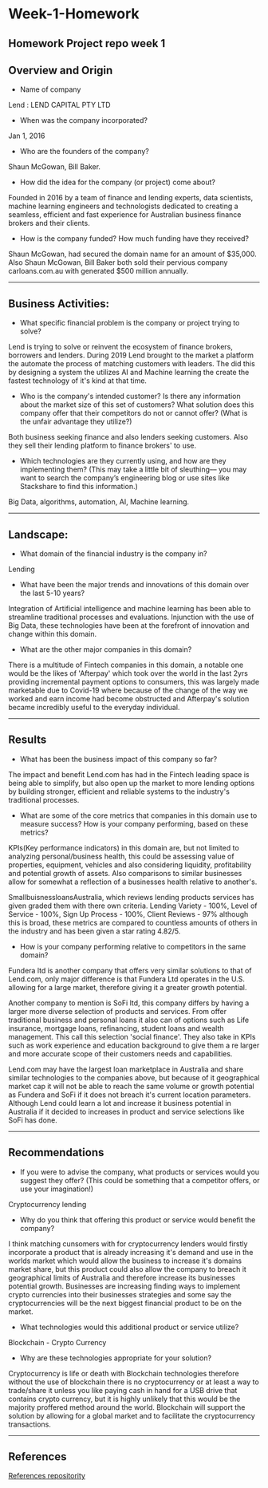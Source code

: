 # Week-1-Homework
## Homework Project repo week 1

## Overview and Origin

* Name of company

Lend : LEND CAPITAL PTY LTD

* When was the company incorporated?

Jan 1, 2016

* Who are the founders of the company?

Shaun McGowan, Bill Baker.

* How did the idea for the company (or project) come about?

Founded in 2016 by a team of finance and lending experts, data scientists, machine learning engineers and technologists dedicated to creating a seamless, efficient and fast experience for Australian business finance brokers and their clients. 

* How is the company funded? How much funding have they received?

Shaun McGowan, had secured the domain name for an amount of $35,000. 
Also Shaun McGowan, Bill Baker both sold their pervious company carloans.com.au with generated $500 million annually. 


---
## Business Activities:

* What specific financial problem is the company or project trying to solve?

Lend is trying to solve or reinvent the ecosystem of finance brokers, borrowers and lenders. During 2019 Lend brought to the market a platform the automate the process of matching customers with leaders. The did this by designing a system the utilizes AI and Machine learning the create the fastest technology of it's kind at that time. 


* Who is the company's intended customer?  Is there any information about the market size of this set of customers?
What solution does this company offer that their competitors do not or cannot offer? (What is the unfair advantage they utilize?)

Both business seeking finance and also lenders seeking customers. Also they sell their lending platform to finance brokers' to use.

* Which technologies are they currently using, and how are they implementing them? (This may take a little bit of sleuthing–– you may want to search the company’s engineering blog or use sites like Stackshare to find this information.)

Big Data, algorithms, automation, AI, Machine learning.


---
## Landscape:

* What domain of the financial industry is the company in?

Lending

* What have been the major trends and innovations of this domain over the last 5-10 years?

Integration of Artificial intelligence and machine learning has been able to streamline traditional processes and evaluations. Injunction with the use of Big Data, these technologies have been at the forefront of innovation and change within this domain.

* What are the other major companies in this domain?

There is a multitude of Fintech companies in this domain, a notable one would be the likes of 'Afterpay' which took over the world in the last 2yrs providing incremental payment options to consumers, this was largely made marketable due to Covid-19 where because of the change of the way we worked and earn income had become obstructed and Afterpay's solution became incredibly useful to the everyday individual.


---
## Results

* What has been the business impact of this company so far?

The impact and benefit Lend.com has had in the Fintech leading space is being able to simplify, but also open up the market to more lending options by building stronger, efficient and reliable systems to the industry's traditional processes.


* What are some of the core metrics that companies in this domain use to measure success? How is your company performing, based on these metrics?

KPIs(Key performance indicators) in this domain are, but not limited to analyzing personal/business health, this could be assessing value of properties, equipment, vehicles and also considering liquidity, profitability and potential growth of assets. Also comparisons to similar businesses allow for somewhat a reflection of a businesses health relative to another's. 

SmallbuisnessloansAustralia, which reviews lending products services has given graded them with there own criteria. Lending Variety - 100%,  Level of Service - 100%, Sign Up Process - 100%, Client Reviews - 97%
although this is broad, these metrics are compared to countless amounts of others in the industry and has been given a star rating 4.82/5. 


* How is your company performing relative to competitors in the same domain?

Fundera ltd is another company that offers very similar solutions to that of Lend.com, only major difference is that Fundera Ltd operates in the U.S. allowing for a large market, therefore giving it a greater growth potential.

Another company to mention is SoFi ltd, this company differs by having a larger more diverse selection of products and services. From offer traditional business and personal loans it also can of options such as Life insurance, mortgage loans, refinancing, student loans and wealth management. This call this selection 'social finance'. They also take in KPIs such as work experience and education background to give them a re larger and more accurate scope of their customers needs and capabilities.

Lend.com may have the largest loan marketplace in Australia and share similar technologies to the companies above, but because of it geographical market cap it will not be able to reach the same volume or growth potential as Fundera and SoFi if it does not breach it's current location parameters. Although Lend could learn a lot and increase it business potential in Australia if it decided to increases in product and service selections like SoFi has done.


---
## Recommendations

* If you were to advise the company, what products or services would you suggest they offer? (This could be something that a competitor offers, or use your imagination!)

Cryptocurrency lending

* Why do you think that offering this product or service would benefit the company?

I think matching cunsomers with for cryptocurrency lenders would firstly incorporate a product that is already increasing it's demand and use in the worlds market which would allow the business to increase it's domains market share, but this product could also allow the company to breach it geographical limits of Australia and therefore increase its businesses potential growth. Businesses are increasing finding ways to implement crypto currencies into their businesses strategies and some say the cryptocurrencies will be the next biggest financial product to be on the market.


* What technologies would this additional product or service utilize?


Blockchain - Crypto Currency 


* Why are these technologies appropriate for your solution?

Cryptocurrency is life or death with Blockchain technologies therefore without the use of blockchain there is no cryptocurrency or at least a way to trade/share it unless you like paying cash in hand for a USB drive that contains crypto currency, but it is highly unlikely that this would be the majority proffered method around the world. Blockchain will support the solution by allowing for a global market and to facilitate the cryptocurrency transactions.

---
## References
[References repositority](/References/references.md)

